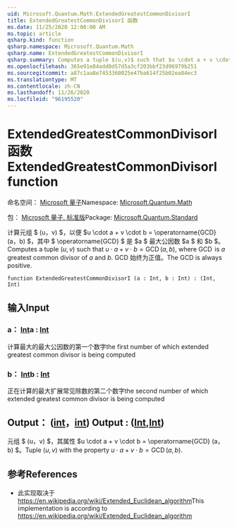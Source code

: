 ```yaml
---
uid: Microsoft.Quantum.Math.ExtendedGreatestCommonDivisorI
title: ExtendedGreatestCommonDivisorI 函数
ms.date: 11/25/2020 12:00:00 AM
ms.topic: article
qsharp.kind: function
qsharp.namespace: Microsoft.Quantum.Math
qsharp.name: ExtendedGreatestCommonDivisorI
qsharp.summary: Computes a tuple $(u,v)$ such that $u \cdot a + v \cdot b = \operatorname{GCD}(a, b)$, where $\operatorname{GCD}$ is $a$ greatest common divisor of $a$ and $b$. The GCD is always positive.
ms.openlocfilehash: 365e91e84add0d57d5a3cf203bbf23d96979b251
ms.sourcegitcommit: a87c1aa8e7453360025e47ba614f25b02ea84ec3
ms.translationtype: MT
ms.contentlocale: zh-CN
ms.lasthandoff: 11/26/2020
ms.locfileid: "96195520"
---
```

# <a name="extendedgreatestcommondivisori-function"></a><span data-ttu-id="7d3e2-102">ExtendedGreatestCommonDivisorI 函数</span><span class="sxs-lookup"><span data-stu-id="7d3e2-102">ExtendedGreatestCommonDivisorI function</span></span>

<span data-ttu-id="7d3e2-103">命名空间： [Microsoft 量子](xref:Microsoft.Quantum.Math)</span><span class="sxs-lookup"><span data-stu-id="7d3e2-103">Namespace: [Microsoft.Quantum.Math](xref:Microsoft.Quantum.Math)</span></span>

<span data-ttu-id="7d3e2-104">包： [Microsoft 量子. 标准版](https://nuget.org/packages/Microsoft.Quantum.Standard)</span><span class="sxs-lookup"><span data-stu-id="7d3e2-104">Package: [Microsoft.Quantum.Standard](https://nuget.org/packages/Microsoft.Quantum.Standard)</span></span>


<span data-ttu-id="7d3e2-105">计算元组 $ (u，v) $，以便 $u \cdot a + v \cdot b = \operatorname{GCD} (a，b) $，其中 $ \operatorname{GCD} $ 是 $a $ 最大公因数 $a $ 和 $b $。</span><span class="sxs-lookup"><span data-stu-id="7d3e2-105">Computes a tuple $(u,v)$ such that $u \cdot a + v \cdot b = \operatorname{GCD}(a, b)$, where $\operatorname{GCD}$ is $a$ greatest common divisor of $a$ and $b$.</span></span> <span data-ttu-id="7d3e2-106">GCD 始终为正值。</span><span class="sxs-lookup"><span data-stu-id="7d3e2-106">The GCD is always positive.</span></span>

```qsharp
function ExtendedGreatestCommonDivisorI (a : Int, b : Int) : (Int, Int)
```


## <a name="input"></a><span data-ttu-id="7d3e2-107">输入</span><span class="sxs-lookup"><span data-stu-id="7d3e2-107">Input</span></span>

### <a name="a--int"></a><span data-ttu-id="7d3e2-108">a： [Int](xref:microsoft.quantum.lang-ref.int)</span><span class="sxs-lookup"><span data-stu-id="7d3e2-108">a : [Int](xref:microsoft.quantum.lang-ref.int)</span></span>

<span data-ttu-id="7d3e2-109">计算最大的最大公因数的第一个数字</span><span class="sxs-lookup"><span data-stu-id="7d3e2-109">the first number of which extended greatest common divisor is being computed</span></span>


### <a name="b--int"></a><span data-ttu-id="7d3e2-110">b： [Int](xref:microsoft.quantum.lang-ref.int)</span><span class="sxs-lookup"><span data-stu-id="7d3e2-110">b : [Int](xref:microsoft.quantum.lang-ref.int)</span></span>

<span data-ttu-id="7d3e2-111">正在计算的最大扩展常见除数的第二个数字</span><span class="sxs-lookup"><span data-stu-id="7d3e2-111">the second number of which extended greatest common divisor is being computed</span></span>



## <a name="output--intint"></a><span data-ttu-id="7d3e2-112">Output： ([int](xref:microsoft.quantum.lang-ref.int)，[int](xref:microsoft.quantum.lang-ref.int)) </span><span class="sxs-lookup"><span data-stu-id="7d3e2-112">Output : ([Int](xref:microsoft.quantum.lang-ref.int),[Int](xref:microsoft.quantum.lang-ref.int))</span></span>

<span data-ttu-id="7d3e2-113">元组 $ (u，v) $，其属性 $u \cdot a + v \cdot b = \operatorname{GCD} (a，b) $。</span><span class="sxs-lookup"><span data-stu-id="7d3e2-113">Tuple $(u,v)$ with the property $u \cdot a + v \cdot b = \operatorname{GCD}(a, b)$.</span></span>

## <a name="references"></a><span data-ttu-id="7d3e2-114">参考</span><span class="sxs-lookup"><span data-stu-id="7d3e2-114">References</span></span>

- <span data-ttu-id="7d3e2-115">此实现取决于 https://en.wikipedia.org/wiki/Extended_Euclidean_algorithm</span><span class="sxs-lookup"><span data-stu-id="7d3e2-115">This implementation is according to https://en.wikipedia.org/wiki/Extended_Euclidean_algorithm</span></span>